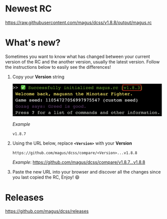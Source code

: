 # Newest RC

https://raw.githubusercontent.com/magus/dcss/v1.8.8/output/magus.rc

# What's new?

Sometimes you want to know what has changed between your current version
of the RC and the another version, usually the latest version.
Follow the instructions below to easily see the differences!

1. Copy your **Version** string

    ![Example screenshot highlighting magus.rc version string](https://raw.githubusercontent.com/magus/dcss/master/static/version-string-example.97956d.png)

    _Example_
    ```
    v1.8.7
    ```

1. Using the URL below, replace **`<Version>`** with your **Version**

    ```
    https://github.com/magus/dcss/compare/<Version>...v1.8.8
    ```
    _Example_: https://github.com/magus/dcss/compare/v1.8.7...v1.8.8

1. Paste the new URL into your browser and discover all the changes since you last copied the RC, Enjoy! 😄


# Releases

https://github.com/magus/dcss/releases

